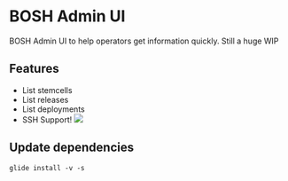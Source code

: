 # BOSH Admin UI

BOSH Admin UI to help operators get information quickly. Still a huge WIP



## Features

* List stemcells
* List releases
* List deployments
* SSH Support! ![](https://github.com/cloudfoundry-community/bui/raw/master/images/BOSH_Admin_UI.png)

## Update dependencies

```
glide install -v -s
```